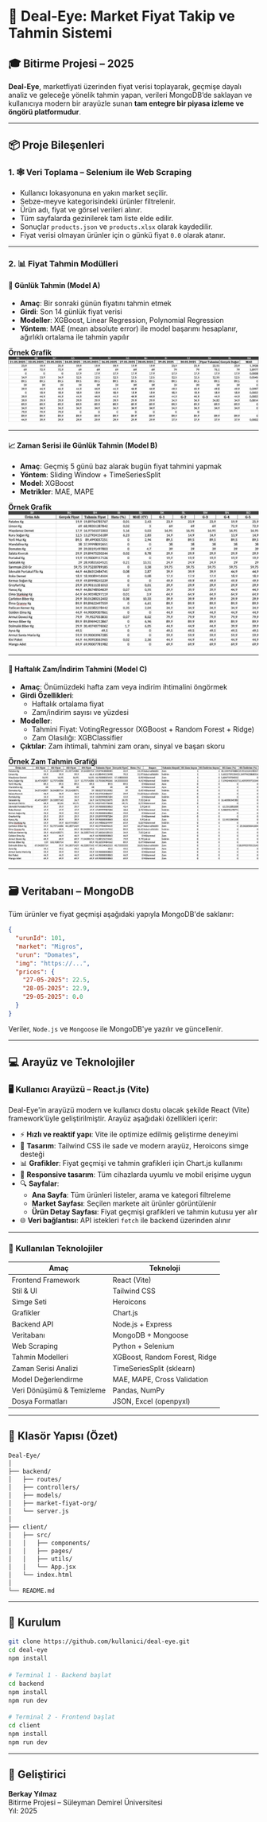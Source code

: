 # 🛒 Deal-Eye: Market Fiyat Takip ve Tahmin Sistemi

## 🎓 Bitirme Projesi – 2025

**Deal-Eye**, marketfiyati üzerinden fiyat verisi toplayarak, geçmişe dayalı analiz ve geleceğe yönelik tahmin yapan, verileri MongoDB’de saklayan ve kullanıcıya modern bir arayüzle sunan **tam entegre bir piyasa izleme ve öngörü platformudur**.

---

## 📦 Proje Bileşenleri

### 1. 🕸 Veri Toplama – Selenium ile Web Scraping

- Kullanıcı lokasyonuna en yakın market seçilir.
- Sebze-meyve kategorisindeki ürünler filtrelenir.
- Ürün adı, fiyat ve görsel verileri alınır.
- Tüm sayfalarda gezinilerek tam liste elde edilir.
- Sonuçlar `products.json` ve `products.xlsx` olarak kaydedilir.
- Fiyat verisi olmayan ürünler için o günkü fiyat `0.0` olarak atanır.

---

### 2. 📊 Fiyat Tahmin Modülleri

#### 🔮 Günlük Tahmin (Model A)

- **Amaç**: Bir sonraki günün fiyatını tahmin etmek  
- **Girdi**: Son 14 günlük fiyat verisi  
- **Modeller**: XGBoost, Linear Regression, Polynomial Regression  
- **Yöntem**: MAE (mean absolute error) ile model başarımı hesaplanır, ağırlıklı ortalama ile tahmin yapılır

**Örnek Grafik**  
![Günlük Tahmin Grafiği](./assets/predict-1-day.jpeg)

---

#### 📈 Zaman Serisi ile Günlük Tahmin (Model B)

- **Amaç**: Geçmiş 5 günü baz alarak bugün fiyat tahmini yapmak  
- **Yöntem**: Sliding Window + TimeSeriesSplit  
- **Model**: XGBoost  
- **Metrikler**: MAE, MAPE  

**Örnek Grafik**  
![Günlük Tahmin Grafiği](./assets/predict-1-day-2.jpeg)

---

#### 📅 Haftalık Zam/İndirim Tahmini (Model C)

- **Amaç**: Önümüzdeki hafta zam veya indirim ihtimalini öngörmek  
- **Girdi Özellikleri**:
  - Haftalık ortalama fiyat
  - Zam/indirim sayısı ve yüzdesi
- **Modeller**:
  - Tahmini Fiyat: VotingRegressor (XGBoost + Random Forest + Ridge)
  - Zam Olasılığı: XGBClassifier
- **Çıktılar**: Zam ihtimali, tahmini zam oranı, sinyal ve başarı skoru

**Örnek Zam Tahmin Grafiği**  
![Haftalık Zam Tahmini](./assets/predict-weekly.jpeg)

---

## 🗃️ Veritabanı – MongoDB

Tüm ürünler ve fiyat geçmişi aşağıdaki yapıyla MongoDB'de saklanır:

```json
{
  "urunId": 101,
  "market": "Migros",
  "urun": "Domates",
  "img": "https://...",
  "prices": {
    "27-05-2025": 22.5,
    "28-05-2025": 22.9,
    "29-05-2025": 0.0
  }
}
```

Veriler, `Node.js` ve `Mongoose` ile MongoDB'ye yazılır ve güncellenir.

---

## 💻 Arayüz ve Teknolojiler

### 🖥️ Kullanıcı Arayüzü – React.js (Vite)

Deal-Eye'in arayüzü modern ve kullanıcı dostu olacak şekilde React (Vite) framework’üyle geliştirilmiştir. Arayüz aşağıdaki özellikleri içerir:

- ⚡ **Hızlı ve reaktif yapı**: Vite ile optimize edilmiş geliştirme deneyimi
- 🎨 **Tasarım**: Tailwind CSS ile sade ve modern arayüz, Heroicons simge desteği
- 📊 **Grafikler**: Fiyat geçmişi ve tahmin grafikleri için Chart.js kullanımı
- 📱 **Responsive tasarım**: Tüm cihazlarda uyumlu ve mobil erişime uygun
- 🔍 **Sayfalar**:
  - **Ana Sayfa**: Tüm ürünleri listeler, arama ve kategori filtreleme
  - **Market Sayfası**: Seçilen markete ait ürünler görüntülenir
  - **Ürün Detay Sayfası**: Fiyat geçmişi grafikleri ve tahmin kutusu yer alır
- 🌐 **Veri bağlantısı**: API istekleri `fetch` ile backend üzerinden alınır

---

### 🔧 Kullanılan Teknolojiler

| Amaç                     | Teknoloji                      |
|--------------------------|-------------------------------|
| Frontend Framework       | React (Vite)                  |
| Stil & UI                | Tailwind CSS                  |
| Simge Seti               | Heroicons                     |
| Grafikler                | Chart.js                      |
| Backend API              | Node.js + Express             |
| Veritabanı               | MongoDB + Mongoose            |
| Web Scraping             | Python + Selenium             |
| Tahmin Modelleri         | XGBoost, Random Forest, Ridge |
| Zaman Serisi Analizi     | TimeSeriesSplit (sklearn)     |
| Model Değerlendirme      | MAE, MAPE, Cross Validation   |
| Veri Dönüşümü & Temizleme| Pandas, NumPy                 |
| Dosya Formatları         | JSON, Excel (openpyxl)        |

---

## 📁 Klasör Yapısı (Özet)

```
Deal-Eye/
│
├── backend/
│   ├── routes/
│   ├── controllers/
│   ├── models/
│   ├── market-fiyat-org/
│   └── server.js
│
├── client/
│   ├── src/
│   │   ├── components/
│   │   ├── pages/
│   │   ├── utils/
│   │   └── App.jsx
│   └── index.html
│
└── README.md
```

---

## 🚀 Kurulum

```bash
git clone https://github.com/kullanici/deal-eye.git
cd deal-eye
npm install

# Terminal 1 - Backend başlat
cd backend
npm install
npm run dev

# Terminal 2 - Frontend başlat
cd client
npm install
npm run dev
```

---

## 👤 Geliştirici

**Berkay Yılmaz**  
Bitirme Projesi – Süleyman Demirel Üniversitesi  
Yıl: 2025
